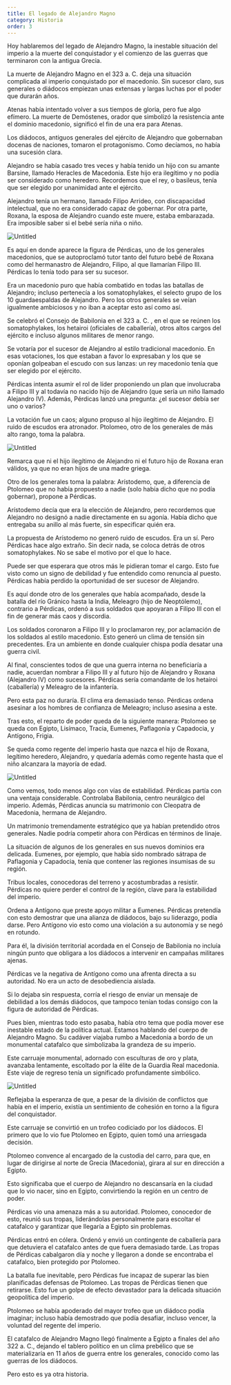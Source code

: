 ```yaml
---
title: El legado de Alejandro Magno
category: Historia
order: 3
---
```


Hoy hablaremos del legado de Alejandro Magno, la inestable situación del imperio a la muerte del conquistador y el comienzo de las guerras que terminaron con la antigua Grecia.

La muerte de Alejandro Magno en el 323 a. C. deja una situación complicada al imperio conquistado por el macedonio. Sin sucesor claro, sus generales o diádocos empiezan unas extensas y largas luchas por el poder que durarán años.

Atenas había intentado volver a sus tiempos de gloria, pero fue algo efímero. La muerte de Demóstenes, orador que simbolizó la resistencia ante el dominio macedonio, significó el fin de una era para Atenas.

Los diádocos, antiguos generales del ejército de Alejandro que gobernaban docenas de naciones, tomaron el protagonismo. Como decíamos, no había una sucesión clara.

Alejandro se había casado tres veces y había tenido un hijo con su amante Barsine, llamado Heracles de Macedonia. Este hijo era ilegítimo y no podía ser considerado como heredero. Recordemos que el rey, o basileus, tenía que ser elegido por unanimidad ante el ejército.

Alejandro tenía un hermano, llamado Filipo Arrideo, con discapacidad intelectual, que no era considerado capaz de gobernar. Por otra parte, Roxana, la esposa de Alejandro cuando este muere, estaba embarazada. Era imposible saber si el bebé sería niña o niño.

![Untitled]({{site.baseurl}}/images/LegadoAlejandro/image.png)

Es aquí en donde aparece la figura de Pérdicas, uno de los generales macedonios, que se autoproclamó tutor tanto del futuro bebé de Roxana como del hermanastro de Alejandro, Filipo, al que llamarían Filipo III. Pérdicas lo tenía todo para ser su sucesor.

Era un macedonio puro que había combatido en todas las batallas de Alejandro; incluso pertenecía a los somatophylakes, el selecto grupo de los 10 guardaespaldas de Alejandro. Pero los otros generales se veían igualmente ambiciosos y no iban a aceptar esto así como así.

Se celebró el Consejo de Babilonia en el 323 a. C. , en el que se reúnen los somatophylakes, los hetairoi (oficiales de caballería), otros altos cargos del ejército e incluso algunos militares de menor rango.

Se votaría por el sucesor de Alejandro al estilo tradicional macedonio. En esas votaciones, los que estaban a favor lo expresaban y los que se oponían golpeaban el escudo con sus lanzas: un rey macedonio tenía que ser elegido por el ejército.

Pérdicas intenta asumir el rol de líder proponiendo un plan que involucraba a Filipo III y al todavía no nacido hijo de Alejandro (que sería un niño llamado Alejandro IV). Además, Pérdicas lanzó una pregunta: ¿el sucesor debía ser uno o varios?

La votación fue un caos; alguno propuso al hijo ilegítimo de Alejandro. El ruido de escudos era atronador. Ptolomeo, otro de los generales de más alto rango, toma la palabra.

![Untitled]({{site.baseurl}}/images/LegadoAlejandro/image%201.png)

Remarca que ni el hijo ilegítimo de Alejandro ni el futuro hijo de Roxana eran válidos, ya que no eran hijos de una madre griega.

Otro de los generales toma la palabra: Arístodemo, que, a diferencia de Ptolomeo que no había propuesto a nadie (solo había dicho que no podía gobernar), propone a Pérdicas.

Arístodemo decía que era la elección de Alejandro, pero recordemos que Alejandro no designó a nadie directamente en su agonía. Había dicho que entregaba su anillo al más fuerte, sin especificar quién era.

La propuesta de Arístodemo no generó ruido de escudos. Era un sí. Pero Pérdicas hace algo extraño. Sin decir nada, se coloca detrás de otros somatophylakes. No se sabe el motivo por el que lo hace.

Puede ser que esperara que otros más le pidieran tomar el cargo. Esto fue visto como un signo de debilidad y fue entendido como renuncia al puesto. Pérdicas había perdido la oportunidad de ser sucesor de Alejandro.

Es aquí donde otro de los generales que había acompañado, desde la batalla del río Gránico hasta la India, Meleagro (hijo de Neoptólemo), contrario a Pérdicas, ordenó a sus soldados que apoyaran a Filipo III con el fin de generar más caos y discordia.

Los soldados coronaron a Filipo III y lo proclamaron rey, por aclamación de los soldados al estilo macedonio. Esto generó un clima de tensión sin precedentes. Era un ambiente en donde cualquier chispa podía desatar una guerra civil.

Al final, conscientes todos de que una guerra interna no beneficiaría a nadie, acuerdan nombrar a Filipo III y al futuro hijo de Alejandro y Roxana (Alejandro IV) como sucesores. Pérdicas sería comandante de los hetairoi (caballería) y Meleagro de la infantería.

Pero esta paz no duraría. El clima era demasiado tenso. Pérdicas ordena asesinar a los hombres de confianza de Meleagro; incluso asesina a este.

Tras esto, el reparto de poder queda de la siguiente manera: Ptolomeo se queda con Egipto, Lisímaco, Tracia, Eumenes, Paflagonia y Capadocia, y Antígono, Frigia.

Se queda como regente del imperio hasta que nazca el hijo de Roxana, legítimo heredero, Alejandro, y quedaría además como regente hasta que el niño alcanzara la mayoría de edad.

![Untitled]({{site.baseurl}}/images/LegadoAlejandro/image%202.png)

Como vemos, todo menos algo con vías de estabilidad. Pérdicas partía con una ventaja considerable. Controlaba Babilonia, centro neurálgico del imperio. Además, Pérdicas anuncia su matrimonio con Cleopatra de Macedonia, hermana de Alejandro.

Un matrimonio tremendamente estratégico que ya habían pretendido otros generales. Nadie podría competir ahora con Pérdicas en términos de linaje.

La situación de algunos de los generales en sus nuevos dominios era delicada. Eumenes, por ejemplo, que había sido nombrado sátrapa de Paflagonia y Capadocia, tenía que contener las regiones insumisas de su región.

Tribus locales, conocedoras del terreno y acostumbradas a resistir. Pérdicas no quiere perder el control de la región, clave para la estabilidad del imperio.

Ordena a Antígono que preste apoyo militar a Eumenes. Pérdicas pretendía con esto demostrar que una alianza de diádocos, bajo su liderazgo, podía darse. Pero Antígono vio esto como una violación a su autonomía y se negó en rotundo.

Para él, la división territorial acordada en el Consejo de Babilonia no incluía ningún punto que obligara a los diádocos a intervenir en campañas militares ajenas.

Pérdicas ve la negativa de Antígono como una afrenta directa a su autoridad. No era un acto de desobediencia aislada.

Si lo dejaba sin respuesta, corría el riesgo de enviar un mensaje de debilidad a los demás diádocos, que tampoco tenían todas consigo con la figura de autoridad de Pérdicas.

Pues bien, mientras todo esto pasaba, había otro tema que podía mover ese inestable estado de la política actual. Estamos hablando del cuerpo de Alejandro Magno. Su cadáver viajaba rumbo a Macedonia a bordo de un monumental catafalco que simbolizaba la grandeza de su imperio.

Este carruaje monumental, adornado con esculturas de oro y plata, avanzaba lentamente, escoltado por la élite de la Guardia Real macedonia. Este viaje de regreso tenía un significado profundamente simbólico.

![Untitled]({{site.baseurl}}/images/LegadoAlejandro/image%203.png)

Reflejaba la esperanza de que, a pesar de la división de conflictos que había en el imperio, existía un sentimiento de cohesión en torno a la figura del conquistador.

Este carruaje se convirtió en un trofeo codiciado por los diádocos. El primero que lo vio fue Ptolomeo en Egipto, quien tomó una arriesgada decisión.

Ptolomeo convence al encargado de la custodia del carro, para que, en lugar de dirigirse al norte de Grecia (Macedonia), girara al sur en dirección a Egipto.

Esto significaba que el cuerpo de Alejandro no descansaría en la ciudad que lo vio nacer, sino en Egipto, convirtiendo la región en un centro de poder.

Pérdicas vio una amenaza más a su autoridad. Ptolomeo, conocedor de esto, reunió sus tropas, liderándolas personalmente para escoltar el catafalco y garantizar que llegaría a Egipto sin problemas.

Pérdicas entró en cólera. Ordenó y envió un contingente de caballería para que detuviera el catafalco antes de que fuera demasiado tarde. Las tropas de Pérdicas cabalgaron día y noche y llegaron a donde se encontraba el catafalco, bien protegido por Ptolomeo.

La batalla fue inevitable, pero Pérdicas fue incapaz de superar las bien planificadas defensas de Ptolomeo. Las tropas de Pérdicas tienen que retirarse. Esto fue un golpe de efecto devastador para la delicada situación geopolítica del imperio.

Ptolomeo se había apoderado del mayor trofeo que un diádoco podía imaginar; incluso había demostrado que podía desafiar, incluso vencer, la voluntad del regente del imperio.

El catafalco de Alejandro Magno llegó finalmente a Egipto a finales del año 322 a. C., dejando el tablero político en un clima prebélico que se materializaría en 11 años de guerra entre los generales, conocido como las guerras de los diádocos.

Pero esto es ya otra historia.